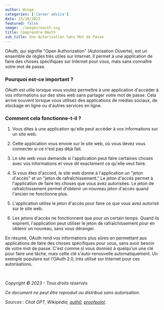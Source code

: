 ```yaml
---
author: Winga
categories: ['career advice']
date: 15/10/2023
featured: false
image: ./images/oauth.svg
title: Comprendre OAuth
sub_title: Une Autorisation Sans Mot de Passe
---
```


OAuth, qui signifie "Open Authorization" (Autorisation Ouverte), est un ensemble de règles très utiles sur Internet. Il permet à une application de faire des choses spécifiques sur Internet pour vous, mais sans connaître votre mot de passe.

### **Pourquoi est-ce important ?**

OAuth est utile lorsque vous voulez permettre à une application d'accéder à vos informations sur des sites web sans partager votre mot de passe. Cela arrive souvent lorsque vous utilisez des applications de médias sociaux, de stockage en ligne ou d'autres services en ligne.

### **Comment cela fonctionne-t-il ?**

1. Vous dites à une application qu'elle peut accéder à vos informations sur un site web.

2. Cette application vous envoie sur le site web, où vous devez vous connecter si ce n'est pas déjà fait.

3. Le site web vous demande si l'application peut faire certaines choses avec vos informations et vous dit exactement ce qu'elle veut faire.

4. Si vous êtes d'accord, le site web donne à l'application un "jeton d'accès" et un "jeton de rafraîchissement." Le jeton d'accès permet à l'application de faire les choses que vous avez autorisées. Le jeton de rafraîchissement permet d'obtenir un nouveau jeton d'accès quand l'ancien ne fonctionne plus.

5. L'application utilise le jeton d'accès pour faire ce que vous avez autorisé sur le site web.

6. Les jetons d'accès ne fonctionnent que pour un certain temps. Quand ils expirent, l'application peut utiliser le jeton de rafraîchissement pour en obtenir un nouveau, sans vous déranger.

En résumé, OAuth rend vos informations plus sûres en permettant aux applications de faire des choses spécifiques pour vous, sans avoir besoin de votre mot de passe. C'est comme si vous donniez à quelqu'un une clé pour faire une tâche, mais cette clé s'auto-renouvelle automatiquement. Un exemple populaire est l'OAuth 2.0, très utilisé sur Internet pour ces autorisations.

&nbsp;

_Copyright © 2023 - Tous droits réservés._

_Ce document ne peut être reproduit ou distribué sans autorisation._

_Sources : Chat GPT, Wikipédia, [auth0](https://auth0.com/fr/intro-to-iam/what-is-oauth-2), [proofpoint](https://www.proofpoint.com/fr/threat-reference/oauth)._
